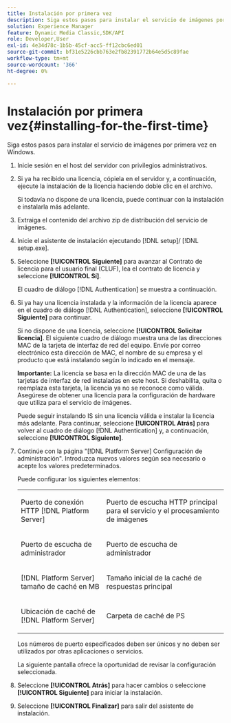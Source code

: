 ```yaml
---
title: Instalación por primera vez
description: Siga estos pasos para instalar el servicio de imágenes por primera vez en Windows.
solution: Experience Manager
feature: Dynamic Media Classic,SDK/API
role: Developer,User
exl-id: 4e34d78c-1b5b-45cf-acc5-ff12cbc6ed01
source-git-commit: bf31e5226cbb763e2fb82391772b64e5d5c89fae
workflow-type: tm+mt
source-wordcount: '366'
ht-degree: 0%

---
```


# Instalación por primera vez{#installing-for-the-first-time}

Siga estos pasos para instalar el servicio de imágenes por primera vez en Windows.

1. Inicie sesión en el host del servidor con privilegios administrativos.
1. Si ya ha recibido una licencia, cópiela en el servidor y, a continuación, ejecute la instalación de la licencia haciendo doble clic en el archivo.

   Si todavía no dispone de una licencia, puede continuar con la instalación e instalarla más adelante.

1. Extraiga el contenido del archivo zip de distribución del servicio de imágenes.
1. Inicie el asistente de instalación ejecutando [!DNL setup]/ [!DNL setup.exe].
1. Seleccione **[!UICONTROL Siguiente]** para avanzar al Contrato de licencia para el usuario final (CLUF), lea el contrato de licencia y seleccione **[!UICONTROL Sí]**.

   El cuadro de diálogo [!DNL Authentication] se muestra a continuación.
1. Si ya hay una licencia instalada y la información de la licencia aparece en el cuadro de diálogo [!DNL Authentication], seleccione **[!UICONTROL Siguiente]** para continuar.

   Si no dispone de una licencia, seleccione **[!UICONTROL Solicitar licencia]**. El siguiente cuadro de diálogo muestra una de las direcciones MAC de la tarjeta de interfaz de red del equipo. Envíe por correo electrónico esta dirección de MAC, el nombre de su empresa y el producto que está instalando según lo indicado en el mensaje.

   **Importante:** La licencia se basa en la dirección MAC de una de las tarjetas de interfaz de red instaladas en este host. Si deshabilita, quita o reemplaza esta tarjeta, la licencia ya no se reconoce como válida. Asegúrese de obtener una licencia para la configuración de hardware que utiliza para el servicio de imágenes.

   Puede seguir instalando IS sin una licencia válida e instalar la licencia más adelante. Para continuar, seleccione **[!UICONTROL Atrás]** para volver al cuadro de diálogo [!DNL Authentication] y, a continuación, seleccione **[!UICONTROL Siguiente]**.
1. Continúe con la página &quot;[!DNL Platform Server] Configuración de administración&quot;. Introduzca nuevos valores según sea necesario o acepte los valores predeterminados.

   Puede configurar los siguientes elementos:

   <table id="table_AA5D7674BBBE4AD4B373066AEF413FFD"> 
   <tbody> 
   <tr> 
      <td> <p> Puerto de conexión HTTP [!DNL Platform Server] </p> </td>
      <td> <p>Puerto de escucha HTTP principal para el servicio y el procesamiento de imágenes </p> </td>
   </tr> 
   <tr> 
      <td> <p> Puerto de escucha de administrador </p> </td>
      <td> <p>Puerto de escucha de administrador </p> </td>
   </tr> 
   <tr> 
      <td> <p> [!DNL Platform Server] tamaño de caché en MB </p> </td>
      <td> <p>Tamaño inicial de la caché de respuestas principal </p> </td>
   </tr>
   <tr> 
      <td> <p> Ubicación de caché de [!DNL Platform Server] </p> </td>
      <td> <p>Carpeta de caché de PS </p> </td>
   </tr>
   </tbody>
   </table>

   Los números de puerto especificados deben ser únicos y no deben ser utilizados por otras aplicaciones o servicios.

   La siguiente pantalla ofrece la oportunidad de revisar la configuración seleccionada.

1. Seleccione **[!UICONTROL Atrás]** para hacer cambios o seleccione **[!UICONTROL Siguiente]** para iniciar la instalación.

1. Seleccione **[!UICONTROL Finalizar]** para salir del asistente de instalación.
